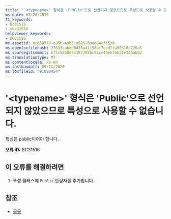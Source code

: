 ```yaml
---
title: "'<typename>' 형식은 'Public'으로 선언되지 않았으므로 특성으로 사용할 수 없습니다."
ms.date: 07/20/2015
f1_keywords:
- bc31516
- vbc31516
helpviewer_keywords:
- BC31516
ms.assetid: ec659779-c850-48b5-a585-68ea84cff536
ms.openlocfilehash: 27633cabed8d33a41f58bf7eed7fa80310b720a5
ms.sourcegitcommit: bf5c5850654187705bc94cc40ebfb62fe346ab02
ms.translationtype: MT
ms.contentlocale: ko-KR
ms.lasthandoff: 09/23/2020
ms.locfileid: "91080454"
---
```

# <a name="type-typename-cannot-be-used-as-an-attribute-because-it-is-not-declared-public"></a>'\<typename>' 형식은 'Public'으로 선언되지 않았으므로 특성으로 사용할 수 없습니다.

특성은 public이어야 합니다.  
  
 **오류 ID:** BC31516  
  
## <a name="to-correct-this-error"></a>이 오류를 해결하려면  
  
1. 특성 클래스에 `Public` 한정자를 추가합니다.  
  
## <a name="see-also"></a>참조

- [공용](../language-reference/modifiers/public.md)
